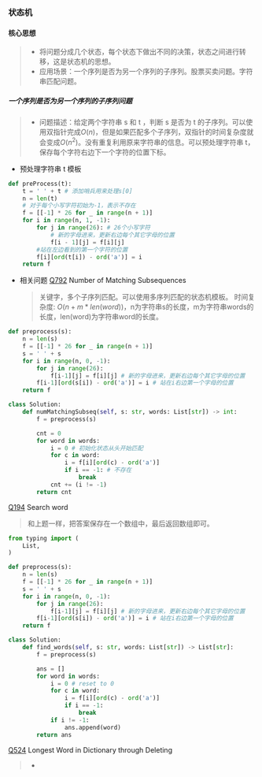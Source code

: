 ### 状态机

#### 核心思想
> - 将问题分成几个状态，每个状态下做出不同的决策，状态之间进行转移，这是状态机的思想。
> - 应用场景：一个序列是否为另一个序列的子序列。股票买卖问题。字符串匹配问题。

##### 一个序列是否为另一个序列的子序列问题
> - 问题描述：给定两个字符串 s 和 t ，判断 s 是否为 t 的子序列。可以使用双指针完成$`O(n)`$，但是如果匹配多个子序列，双指针的时间复杂度就会变成$`O(n^2)`$。没有重复利用原来字符串的信息。可以预处理字符串 t，保存每个字符右边下一个字符的位置下标。

- 预处理字符串 t 模板
```python
def preProcess(t):
    t = ' ' + t # 添加哨兵用来处理s[0]
    n = len(t)
    # 对于每个小写字符初始为-1，表示不存在
    f = [[-1] * 26 for _ in range(n + 1)]
    for i in range(n, 1, -1):
        for j in range(26): # 26个小写字符
            # 新的字母进来，更新右边每个其它字母的位置
            f[i - 1][j] = f[i][j] 
        #站在左边看到的第一个字符的位置
        f[i][ord(t[i]) - ord('a')] = i 
    return f 
```

- 相关问题
[Q792] Number of Matching Subsequences
  > 关键字，多个子序列匹配。可以使用多序列匹配的状态机模板。
  > 时间复杂度: $`O(n + m * len(word))`$，n为字符串s的长度，m为字符串words的长度，len(word)为字符串word的长度。

```python
def preprocess(s):
    n = len(s)
    f = [[-1] * 26 for _ in range(n + 1)]
    s = ' ' + s
    for i in range(n, 0, -1):
        for j in range(26):
            f[i-1][j] = f[i][j] # 新的字母进来，更新右边每个其它字母的位置
        f[i-1][ord(s[i]) - ord('a')] = i # 站在i右边第一个字母的位置
    return f 

class Solution:
    def numMatchingSubseq(self, s: str, words: List[str]) -> int:
        f = preprocess(s)

        cnt = 0 
        for word in words:
            i = 0 # 初始化状态从头开始匹配
            for c in word:
                i = f[i][ord(c) - ord('a')]
                if i == -1: # 不存在
                    break 
            cnt += (i != -1)
        return cnt 
```
[Q194] Search word
> 和上题一样，把答案保存在一个数组中，最后返回数组即可。

```python
from typing import (
    List,
)

def preprocess(s):
    n = len(s)
    f = [[-1] * 26 for _ in range(n + 1)]
    s = ' ' + s
    for i in range(n, 0, -1):
        for j in range(26):
            f[i-1][j] = f[i][j] # 新的字母进来，更新右边每个其它字母的位置
        f[i-1][ord(s[i]) - ord('a')] = i # 站在i右边第一个字母的位置
    return f

class Solution:
    def find_words(self, s: str, words: List[str]) -> List[str]:
        f = preprocess(s)

        ans = []
        for word in words:
            i = 0 # reset to 0
            for c in word:
                i = f[i][ord(c) - ord('a')]
                if i == -1:
                    break
            if i != -1:
                ans.append(word)
        return ans
```

[Q524] Longest Word in Dictionary through Deleting
> -

[//]: # 
   [Q792]: <https://leetcode.com/problems/number-of-matching-subsequences/description/>
   [Q194]: <https://www.lintcode.com/problem/194/description>
   [Q524]: <https://leetcode.com/problems/longest-word-in-dictionary-through-deleting/>